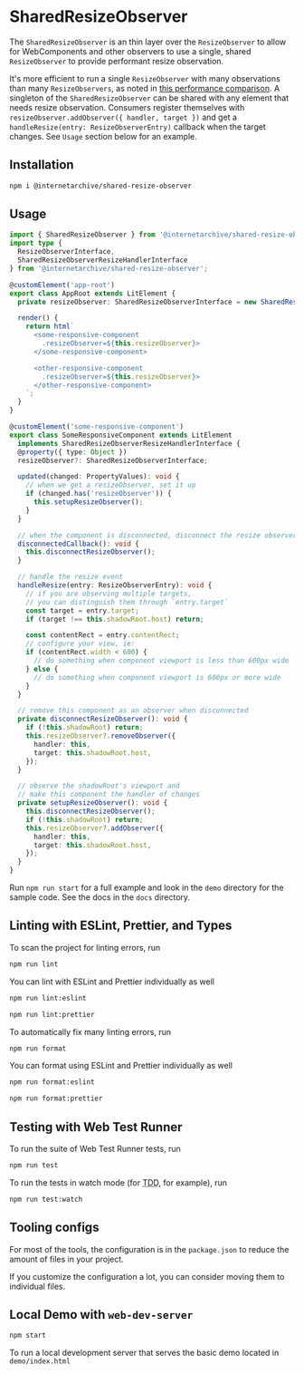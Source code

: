 # SharedResizeObserver

The `SharedResizeObserver` is an thin layer over the `ResizeObserver` to allow for WebComponents and other observers to use a single, shared `ResizeObserver` to provide performant resize observation.

It's more efficient to run a single `ResizeObserver` with many observations than many `ResizeObservers`, as noted in [this performance comparison](https://groups.google.com/a/chromium.org/g/blink-dev/c/z6ienONUb5A/m/F5-VcUZtBAAJ). A singleton of the `SharedResizeObserver` can be shared with any element that needs resize observation. Consumers register themselves with `resizeObserver.addObserver({ handler, target })` and get a `handleResize(entry: ResizeObserverEntry)` callback when the target changes. See `Usage` section below for an example.

## Installation
```bash
npm i @internetarchive/shared-resize-observer
```

## Usage
```ts
import { SharedResizeObserver } from '@internetarchive/shared-resize-observer';
import type {
  ResizeObserverInterface,
  SharedResizeObserverResizeHandlerInterface
} from '@internetarchive/shared-resize-observer';

@customElement('app-root')
export class AppRoot extends LitElement {
  private resizeObserver: SharedResizeObserverInterface = new SharedResizeObserver();

  render() {
    return html`
      <some-responsive-component
        .resizeObserver=${this.resizeObserver}>
      </some-responsive-component>

      <other-responsive-component
        .resizeObserver=${this.resizeObserver}>
      </other-responsive-component>
    `;
  }
}

@customElement('some-responsive-component')
export class SomeResponsiveComponent extends LitElement
  implements SharedResizeObserverResizeHandlerInterface {
  @property({ type: Object })
  resizeObserver?: SharedResizeObserverInterface;

  updated(changed: PropertyValues): void {
    // when we get a resizeObserver, set it up
    if (changed.has('resizeObserver')) {
      this.setupResizeObserver();
    }
  }

  // when the component is disconnected, disconnect the resize observer
  disconnectedCallback(): void {
    this.disconnectResizeObserver();
  }

  // handle the resize event
  handleResize(entry: ResizeObserverEntry): void {
    // if you are observing multiple targets,
    // you can distinguish them through `entry.target`
    const target = entry.target;
    if (target !== this.shadowRoot.host) return;

    const contentRect = entry.contentRect;
    // configure your view, ie:
    if (contentRect.width < 600) {
      // do something when component viewport is less than 600px wide
    } else {
      // do something when component viewport is 600px or more wide
    }
  }

  // remove this component as an observer when disconnected
  private disconnectResizeObserver(): void {
    if (!this.shadowRoot) return;
    this.resizeObserver?.removeObserver({
      handler: this,
      target: this.shadowRoot.host,
    });
  }

  // observe the shadowRoot's viewport and
  // make this component the handler of changes
  private setupResizeObserver(): void {
    this.disconnectResizeObserver();
    if (!this.shadowRoot) return;
    this.resizeObserver?.addObserver({
      handler: this,
      target: this.shadowRoot.host,
    });
  }
}
```

Run `npm run start` for a full example and look in the `demo` directory for the sample code. See the docs in the `docs` directory.

## Linting with ESLint, Prettier, and Types
To scan the project for linting errors, run
```bash
npm run lint
```

You can lint with ESLint and Prettier individually as well
```bash
npm run lint:eslint
```
```bash
npm run lint:prettier
```

To automatically fix many linting errors, run
```bash
npm run format
```

You can format using ESLint and Prettier individually as well
```bash
npm run format:eslint
```
```bash
npm run format:prettier
```

## Testing with Web Test Runner
To run the suite of Web Test Runner tests, run
```bash
npm run test
```

To run the tests in watch mode (for <abbr title="test driven development">TDD</abbr>, for example), run

```bash
npm run test:watch
```


## Tooling configs

For most of the tools, the configuration is in the `package.json` to reduce the amount of files in your project.

If you customize the configuration a lot, you can consider moving them to individual files.

## Local Demo with `web-dev-server`
```bash
npm start
```
To run a local development server that serves the basic demo located in `demo/index.html`
